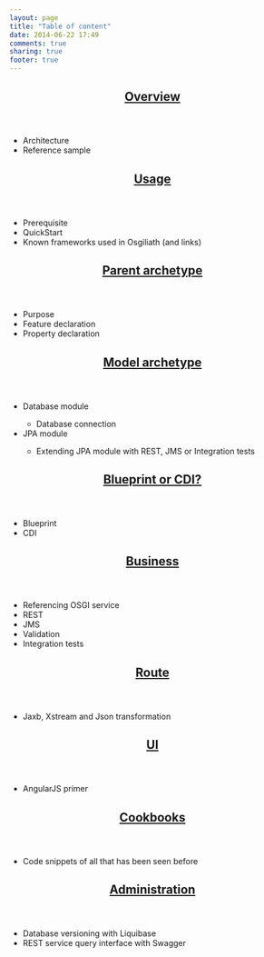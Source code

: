 ```yaml
--- 
layout: page
title: "Table of content"
date: 2014-06-22 17:49
comments: true
sharing: true
footer: true
---
```

<section>
	<header>
		<H1>
			<a href="overview.html" title="Overview" target="_blank">Overview</a>
		</H1>
	</header>
	<ul>
		<li>Architecture</li>
		<li>Reference sample</li>
	</ul>
</section>
<section>
	<header>
		<H1>
			<a href="gettingstarted.html" target="_blank">Usage</a>
		</H1>
	</header>
	<ul>
		<li>Prerequisite</li>
		<li>QuickStart</li>
		<li>Known frameworks used in Osgiliath (and links)</li>
	</ul>
</section>
<section>
	<header>
		<H1>
			<a href="archetype-parent.html" target="_blank">Parent archetype</a>
		</H1>
	</header>
	<ul>
		<li>Purpose</li>
		<li>Feature declaration</li>
		<li>Property declaration</li>
	</ul>
</section>
<section>
	<header>
		<H1>
			<a href="archetype-model.html" target="_blank">Model archetype</a>
		</H1>
	</header>
	<ul>
		<li>Database module</li>
		<ul>
			<li>Database connection</li>
		</ul>
		<li>JPA module</li>
		<ul>
			<li>Extending JPA module with REST, JMS or Integration tests</li>
		</ul>
	</ul>
</section>
<section>
	<header>
		<H1>
			<a href="business-bp-or-cdi.html" target="_blank">Blueprint or
				CDI?</a>
		</H1>
	</header>
	<ul>
		<li>Blueprint</li>
		<li>CDI</li>
	</ul>
</section>
<section>
	<header>
		<H1>
			<a href="business-archetype.html" target="_blank">Business</a>
		</H1>
	</header>
	<ul>
		<li>Referencing OSGI service</li>
		<li>REST</li>
		<li>JMS</li>
		<li>Validation</li>
		<li>Integration tests</li>
	</ul>
</section>
<section>
	<header>
		<H1>
			<a href="route-archetype.html">Route</a>
		</H1>
	</header>
	<ul>
		<li>Jaxb, Xstream and Json transformation</li>
	</ul>
</section>
<section>
	<header>
		<H1>
			<a href="ui-archetype.html">UI</a>
		</H1>
	</header>
	<ul>
		<li>AngularJS primer</li>
	</ul>
</section>
<section>
	<header>
		<H1>
			<a href="cookbooks.html">Cookbooks</a>
		</H1>
	</header>
	<ul>
		<li>Code snippets of all that has been seen before</li>
	</ul>
</section>
<section>
	<header>
		<h1>
			<a href="administration.html">Administration</a>
		</h1>
	</header>
	<ul>
		<li>Database versioning with Liquibase</li>
		<li>REST service query interface with Swagger</li>
	</ul>
</section>
